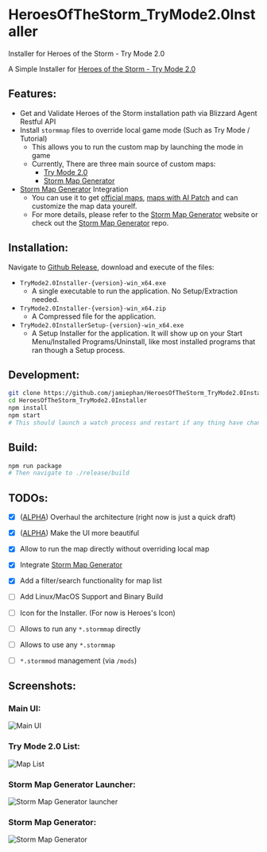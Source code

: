 # HeroesOfTheStorm_TryMode2.0Installer
Installer for Heroes of the Storm - Try Mode 2.0

A Simple Installer for [Heroes of the Storm - Try Mode 2.0](https://jamiephan.github.io/HeroesOfTheStorm_TryMode2.0/)

## Features:

- Get and Validate Heroes of the Storm installation path via Blizzard Agent Restful API
- Install `stormmap` files to override local game mode (Such as Try Mode / Tutorial)
  - This allows you to run the custom map by launching the mode in game
  - Currently, There are three main source of custom maps:
    - [Try Mode 2.0](https://github.com/jamiephan/HeroesOfTheStorm_TryMode2.0/releases/latest)
    - [Storm Map Generator](https://stormmap.herokuapp.com/)
- [Storm Map Generator](https://stormmap.herokuapp.com/) Integration
  - You can use it to get [official maps](https://github.com/jamiephan/HeroesOfTheStorm_S2MA), [maps with AI Patch](https://github.com/jamiephan/HeroesOfTheStorm_AIMapshttps://github.com/jamiephan/HeroesOfTheStorm_AIMaps) and can customize the map data yourelf.
  - For more details, please refer to the [Storm Map Generator](https://stormmap.herokuapp.com/) website or check out the [Storm Map Generator](https://github.com/jamiephan/HeroesOfTheStorm_StormMapGenerator) repo.


## Installation:

Navigate to [Github Release](https://github.com/jamiephan/HeroesOfTheStorm_TryMode2.0Installer/releases/latest), download and execute of the files:

- `TryMode2.0Installer-{version}-win_x64.exe`
  - A single executable to run the application. No Setup/Extraction needed.
- `TryMode2.0Installer-{version}-win_x64.zip`
  - A Compressed file for the application.
- `TryMode2.0InstallerSetup-{version}-win_x64.exe`
  - A Setup Installer for the application. It will show up on your Start Menu/Installed Programs/Uninstall, like most installed programs that ran though a Setup process.

## Development:

```bash
git clone https://github.com/jamiephan/HeroesOfTheStorm_TryMode2.0Installer.git
cd HeroesOfTheStorm_TryMode2.0Installer
npm install
npm start
# This should launch a watch process and restart if any thing have changed
```

## Build: 
```bash
npm run package
# Then navigate to ./release/build
```

## TODOs:

 - [x] ([ALPHA](https://github.com/jamiephan/HeroesOfTheStorm_TryMode2.0Installer/tree/ALPHA)) Overhaul the architecture (right now is just a quick draft)
 - [x] ([ALPHA](https://github.com/jamiephan/HeroesOfTheStorm_TryMode2.0Installer/tree/ALPHA)) Make the UI more beautiful
 - [x] Allow to run the map directly without overriding local map
 - [x] Integrate [Storm Map Generator](https://stormmap.herokuapp.com/)
 - [x] Add a filter/search functionality for map list
 - [ ] Add Linux/MacOS Support and Binary Build
 - [ ] Icon for the Installer. (For now is Heroes's Icon)
 - [ ] Allows to run any `*.stormmap` directly
 - [ ] Allows to use any `*.stormmap`
 - [ ] `*.stormmod` management (via `/mods`)


## Screenshots:

### Main UI: 
![Main UI](https://i.imgur.com/14zoSr9.png)

### Try Mode 2.0 List:
![Map List](https://i.imgur.com/IZNtWUn.png)

### Storm Map Generator Launcher:
![Storm Map Generator launcher](https://i.imgur.com/F7ABrVw.png)

### Storm Map Generator:
![Storm Map Generator](https://i.imgur.com/c2TPTUT.png)
